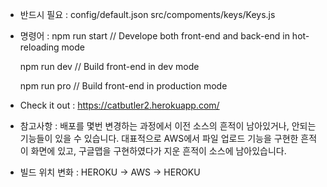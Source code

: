 - 반드시 필요 :
  config/default.json
  src/compoments/keys/Keys.js

- 명령어 :
  npm run start // Develope both front-end and back-end in hot-reloading mode

  npm run dev // Build front-end in dev mode

  npm run pro // Build front-end in production mode

- Check it out :
  https://catbutler2.herokuapp.com/
 
- 참고사항 : 배포를 몇번 변경하는 과정에서 이전 소스의 흔적이 남아있거나, 안되는 기능들이 있을 수 있습니다. 대표적으로 AWS에서 파일 업로드 기능을 구현한 흔적이 화면에 있고, 구글맵을 구현하였다가 지운 흔적이 소스에 남아있습니다.

- 빌드 위치 변화 : HEROKU -> AWS -> HEROKU 
